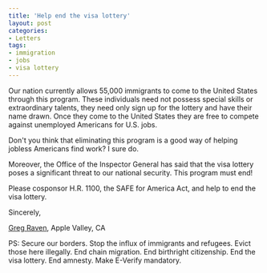 ```yaml
---
title: 'Help end the visa lottery'
layout: post
categories:
- Letters
tags:
- immigration
- jobs
- visa lottery
---
```


Our nation currently allows 55,000 immigrants to come to the United States through this program. These individuals need not possess special skills or extraordinary talents, they need only sign up for the lottery and have their name drawn. Once they come to the United States they are free to compete against unemployed Americans for U.S. jobs.

Don't you think that eliminating this program is a good way of helping jobless Americans find work? I sure do.

Moreover, the Office of the Inspector General has said that the visa lottery poses a significant threat to our national security. This program must end!

Please cosponsor H.R. 1100, the SAFE for America Act, and help to end the visa lottery.

Sincerely,

[Greg Raven](https://www.gregraven.org/), Apple Valley, CA

PS: Secure our borders. Stop the influx of immigrants and refugees. Evict those here illegally. End chain migration. End birthright citizenship. End the visa lottery. End amnesty. Make E-Verify mandatory.
